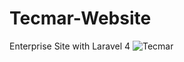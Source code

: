 # Tecmar-Website
Enterprise Site with Laravel 4
![Tecmar](https://github.com/Doc082/Tecmar-Website/assets/64146272/3d8f0f18-970d-4324-b9f7-80100b1fd5e2)
